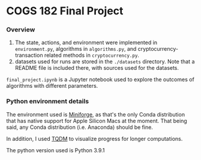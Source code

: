 # COGS 182 Final Project

### Overview

1. The state, actions, and environment were implemented in `environment.py`, algorithms in `algorithms.py`, and cryptocurrency-transaction related methods in `cryptocurrency.py`.
2. datasets used for runs are stored in the `./datasets` directory. Note that a README file is included there, with sources used for the datasets.

`final_project.ipynb` is a Jupyter notebook used to explore the outcomes of algorithms with different parameters.

### Python environment details

The environment used is [Miniforge](https://github.com/conda-forge/miniforge), as that's the only Conda distribution that has native support for Apple Silicon Macs at the moment. That being said, any Conda distribution (i.e. Anaconda) should be fine.

In addition, I used [TQDM](https://github.com/tqdm/tqdm) to visualize progress for longer computations.

The python version used is Python 3.9.1
